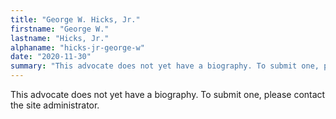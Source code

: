 ```yaml
---
title: "George W. Hicks, Jr."
firstname: "George W."
lastname: "Hicks, Jr."
alphaname: "hicks-jr-george-w"
date: "2020-11-30"
summary: "This advocate does not yet have a biography. To submit one, please contact the site administrator."
---
```

This advocate does not yet have a biography. To submit one, please contact the site administrator.

